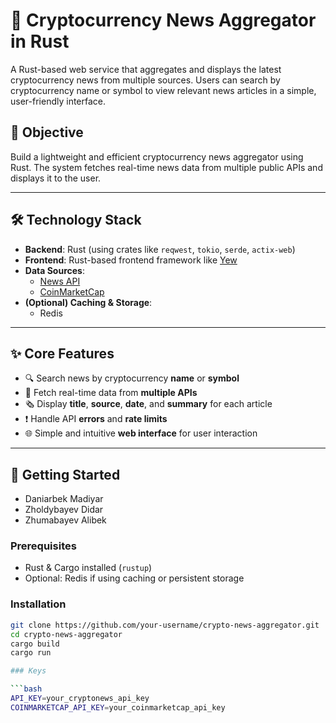 # 📰 Cryptocurrency News Aggregator in Rust

A Rust-based web service that aggregates and displays the latest cryptocurrency news from multiple sources. Users can search by cryptocurrency name or symbol to view relevant news articles in a simple, user-friendly interface.

## 📌 Objective

Build a lightweight and efficient cryptocurrency news aggregator using Rust. The system fetches real-time news data from multiple public APIs and displays it to the user.

---

## 🛠 Technology Stack

- **Backend**: Rust (using crates like `reqwest`, `tokio`, `serde`, `actix-web`)
- **Frontend**: Rust-based frontend framework like [Yew](https://yew.rs/)
- **Data Sources**:
  - [News API](https://newsapi.org/)
  - [CoinMarketCap](https://coinmarketcap.com/)
- **(Optional) Caching & Storage**:
  - Redis

---

## ✨ Core Features

- 🔍 Search news by cryptocurrency **name** or **symbol**
- 🔁 Fetch real-time data from **multiple APIs**
- 🗞 Display **title**, **source**, **date**, and **summary** for each article
- ❗ Handle API **errors** and **rate limits**
- 🌐 Simple and intuitive **web interface** for user interaction

---

## 🚀 Getting Started

- Daniarbek Madiyar
- Zholdybayev Didar
- Zhumabayev Alibek
  
### Prerequisites

- Rust & Cargo installed (`rustup`)
- Optional: Redis if using caching or persistent storage

### Installation

```bash
git clone https://github.com/your-username/crypto-news-aggregator.git
cd crypto-news-aggregator
cargo build
cargo run

### Keys

```bash
API_KEY=your_cryptonews_api_key
COINMARKETCAP_API_KEY=your_coinmarketcap_api_key
